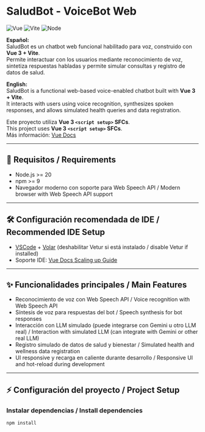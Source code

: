# SaludBot - VoiceBot Web
![Vue](https://img.shields.io/badge/Vue-3.5.18-brightgreen) ![Vite](https://img.shields.io/badge/Vite-7.0.6-blue) ![Node](https://img.shields.io/badge/Node-%3E=20-ff69b4)

**Español:**  
SaludBot es un chatbot web funcional habilitado para voz, construido con **Vue 3 + Vite**.  
Permite interactuar con los usuarios mediante reconocimiento de voz, sintetiza respuestas habladas y permite simular consultas y registro de datos de salud.

**English:**  
SaludBot is a functional web-based voice-enabled chatbot built with **Vue 3 + Vite**.  
It interacts with users using voice recognition, synthesizes spoken responses, and allows simulated health queries and data registration.

Este proyecto utiliza **Vue 3 `<script setup>` SFCs**.  
This project uses **Vue 3 `<script setup>` SFCs**.  
Más información: [Vue Docs](https://v3.vuejs.org/api/sfc-script-setup.html#sfc-script-setup)

---

## 🔧 Requisitos / Requirements

- Node.js >= 20  
- npm >= 9  
- Navegador moderno con soporte para Web Speech API / Modern browser with Web Speech API support

---

## 🛠 Configuración recomendada de IDE / Recommended IDE Setup

- [VSCode](https://code.visualstudio.com/) + [Volar](https://marketplace.visualstudio.com/items?itemName=Vue.volar) (deshabilitar Vetur si está instalado / disable Vetur if installed)  
- Soporte IDE: [Vue Docs Scaling up Guide](https://vuejs.org/guide/scaling-up/tooling.html#ide-support)

---

## ✨ Funcionalidades principales / Main Features

- Reconocimiento de voz con Web Speech API / Voice recognition with Web Speech API  
- Síntesis de voz para respuestas del bot / Speech synthesis for bot responses  
- Interacción con LLM simulado (puede integrarse con Gemini u otro LLM real) / Interaction with simulated LLM (can integrate with Gemini or other real LLM)  
- Registro simulado de datos de salud y bienestar / Simulated health and wellness data registration  
- UI responsive y recarga en caliente durante desarrollo / Responsive UI and hot-reload during development  

---

## ⚡ Configuración del proyecto / Project Setup

### Instalar dependencias / Install dependencies
```sh
npm install

